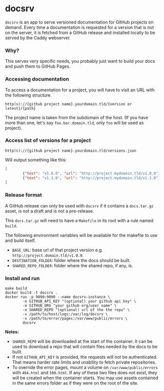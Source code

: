 # docsrv

`docsrv` is an app to serve versioned documentation for GitHub projects on demand.
Every time a documentation is requested for a version that is not on the server, it is fetched from a GitHub release and installed locally to be served by the Caddy webserver.

### Why?

This serves very specific needs, you probably just want to build your docs and push them to GitHub Pages.

### Accessing documentation

To access a documentation for a project, you will have to visit an URL with the following structure.

```
http(s)://{github project name}.yourdomain.tld/{version or latest}/{path}
```

The project name is taken from the subdomain of the host. (If you have more than one, let's say `foo.bar.domain.tld`, only `foo` will be used as project).

### Access list of versions for a project

```
http(s)://{github project name}.yourdomain.tld/versions.json
```

Will output something like this:

```json
[
        {"text": "v1.0.0", "url": "http://project.mydomain.tld/v1.0.0"},
        {"text": "v1.1.0", "url": "http://project.mydomain.tld/v1.1.0"},
]
```


### Release format

A GitHub release can only be used with `docsrv` if it contains a `docs.tar.gz` asset, is not a draft and is not a pre-release.

This `docs.tar.gz` will need to have a `Makefile` in its root with a rule named `build`.

The following environment variables will be available for the makefile to use and build itself.

* `BASE_URL`: base url of that project version e.g. `http://project.domain.tld/v1.0.0`.
* `DESTINATION_FOLDER`: folder where the docs should be built.
* `SHARED_REPO_FOLDER`: folder where the shared repo, if any, is.

### Install and run

```
make build
docker build -t docsrv .
docker run -p 9090:9090 --name docsrv-instance \
        -e GITHUB_API_KEY "(optional) your github api key" \
        -e GITHUB_ORG "your github org/user name" \
        -e SHARED_REPO "(optional) url of the the repo" \
        -v /path/to/host/logs:/var/log/docsrv \
        -v /path/to/error/pages:/var/www/public/errors \
        docsrv
```

**Notes:**

* `SHARED_REPO` will be downloaded at the start of the container. It can be used to download a repo that will contain files needed by the docs to be built.
* If not `GITHUB_API_KEY` is provided, the requests will not be authenticated. That means harder rate limits and unability to fetch private repositories.
* To override the error pages, mount a volume on `/var/www/public/errors` with `404.html` and `500.html`. If any of these two files does not exist, they will be created when the container starts. You may use assets contained in the same errors folder as if they were on the root of the site.
